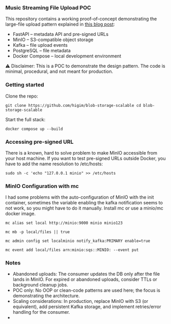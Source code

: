 ### Music Streaming File Upload POC

This repository contains a working proof-of-concept demonstrating the large-file upload pattern explained in [this blog post](https://higim.github.io/2025/09/12/Handling-Huge-File-Uploads-for-a-Music-Streaming-Platform.html):

- FastAPI – metadata API and pre-signed URLs
- MinIO – S3-compatible object storage
- Kafka – file upload events
- PostgreSQL – file metadata
- Docker Compose – local development environment

⚠️ Disclaimer: This is a POC to demonstrate the design pattern.
The code is minimal, procedural, and not meant for production.

### Getting started

Clone the repo:

`
git clone https://github.com/higim/blob-storage-scalable
cd blob-storage-scalable
`

Start the full stack:

`docker compose up --build`

### Accessing pre-signed URL

There is a known, hard to solve problem to make MinIO accessible from your host machine. If you want to test pre-signed URLs outside Docker, you have to add the name resolution to /etc/hosts:

`sudo sh -c 'echo "127.0.0.1 minio" >> /etc/hosts`

### MinIO Configuration with mc

I had some problems with the auto-configuration of MinIO with the init container, sometimes the variable enabling the kafka notification seems to not work, so you might have to do it manually. Install mc or use a minio/mc docker image.

```
mc alias set local http://minio:9000 minio minio123

mc mb -p local/files || true

mc admin config set localminio notify_kafka:PRIMARY enable=true

mc event add local/files arn:minio:sqs::MINIO: --event put
```


### Notes

- Abandoned uploads: The consumer updates the DB only after the file lands in MinIO. For expired or abandoned uploads, consider TTLs or background cleanup jobs.
- POC only: No OOP or clean-code patterns are used here; the focus is demonstrating the architecture.
- Scaling considerations: In production, replace MinIO with S3 (or equivalent), add persistent Kafka storage, and implement retries/error handling for the consumer.
- 
